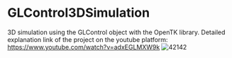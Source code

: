 # GLControl3DSimulation
3D simulation using the GLControl object with the OpenTK library.
Detailed explanation link of the project on the youtube platform: https://www.youtube.com/watch?v=adxEGLMXW9k
![42142](https://user-images.githubusercontent.com/79880394/111609397-4c2cc980-87eb-11eb-9d71-80156e57f32f.png)
